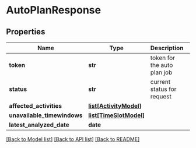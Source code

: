 # AutoPlanResponse

## Properties
Name | Type | Description | Notes
------------ | ------------- | ------------- | -------------
**token** | **str** | token for the auto plan job | [optional] 
**status** | **str** | current status for request | [optional] 
**affected_activities** | [**list[ActivityModel]**](ActivityModel.md) |  | [optional] 
**unavailable_timewindows** | [**list[TimeSlotModel]**](TimeSlotModel.md) |  | [optional] 
**latest_analyzed_date** | **date** |  | [optional] 

[[Back to Model list]](../README.md#documentation-for-models) [[Back to API list]](../README.md#documentation-for-api-endpoints) [[Back to README]](../README.md)



